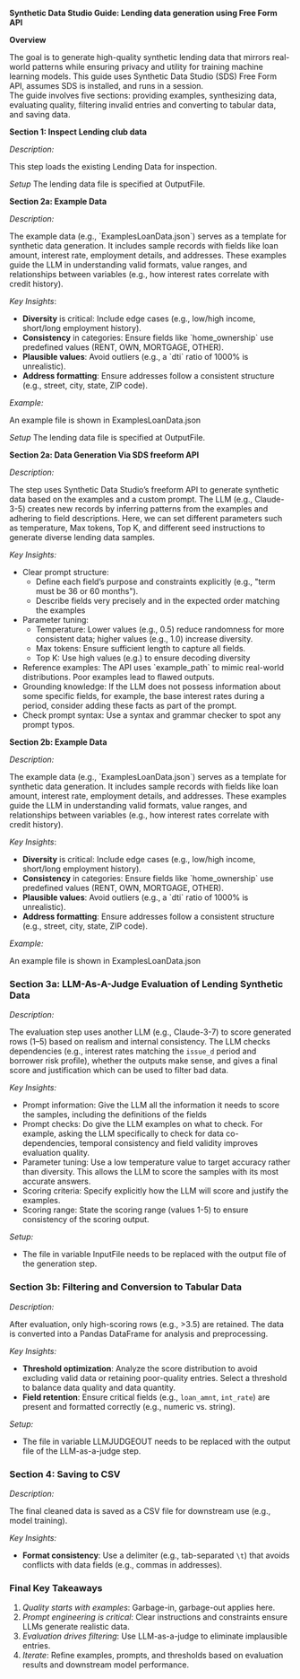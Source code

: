 **Synthetic Data Studio Guide: Lending data generation using Free Form API**

**Overview**  

The goal is to generate high-quality synthetic lending data that mirrors real-world patterns while ensuring privacy and utility for training machine learning models. This guide uses Synthetic Data Studio (SDS) Free Form API, assumes SDS is installed, and runs in a session.   
The guide involves five sections: providing examples, synthesizing data, evaluating quality, filtering invalid entries and converting to tabular data, and saving data. 

**Section 1: Inspect Lending club data**

*Description:*  

This step loads the existing Lending Data for inspection.

*Setup*
The lending data file is specified at OutputFile.


**Section 2a: Example Data**  

*Description:*  

The example data (e.g., \`ExamplesLoanData.json\`) serves as a template for synthetic data generation. It includes sample records with fields like loan amount, interest rate, employment details, and addresses. These examples guide the LLM in understanding valid formats, value ranges, and relationships between variables (e.g., how interest rates correlate with credit history).  

*Key Insights*:  

* **Diversity** is critical: Include edge cases (e.g., low/high income, short/long employment history).    
* **Consistency** in categories: Ensure fields like \`home\_ownership\` use predefined values (RENT, OWN, MORTGAGE, OTHER).    
* **Plausible values**: Avoid outliers (e.g., a \`dti\` ratio of 1000% is unrealistic).    
* **Address formatting**: Ensure addresses follow a consistent structure (e.g., street, city, state, ZIP code).  

*Example:*

An example file is shown in ExamplesLoanData.json


*Setup*
The lending data file is specified at OutputFile.

**Section 2a: Data Generation Via SDS freeform API**

*Description:*  

The step uses Synthetic Data Studio’s freeform API to generate synthetic data based on the examples and a custom prompt. The LLM (e.g., Claude-3-5) creates new records by inferring patterns from the examples and adhering to field descriptions. Here, we can set different parameters such as temperature, Max tokens, Top K, and different seed instructions to generate diverse lending data samples.

*Key Insights:*  

* Clear prompt structure:   
  * Define each field’s purpose and constraints explicitly (e.g., "term must be 36 or 60 months").    
  * Describe fields very precisely and in the expected order matching the examples  
* Parameter tuning:    
  * Temperature: Lower values (e.g., 0.5) reduce randomness for more consistent data; higher values (e.g., 1.0) increase diversity.    
  * Max tokens: Ensure sufficient length to capture all fields.    
  * Top K: Use high values (e.g.) to ensure decoding diversity  
* Reference examples: The API uses \`example\_path\` to mimic real-world distributions. Poor examples lead to flawed outputs.    
* Grounding knowledge: If the LLM does not possess information about some specific fields, for example, the base interest rates during a period, consider adding these facts as part of the prompt.  
* Check prompt syntax: Use a syntax and grammar checker to spot any prompt typos.


**Section 2b: Example Data**  

*Description:*  

The example data (e.g., \`ExamplesLoanData.json\`) serves as a template for synthetic data generation. It includes sample records with fields like loan amount, interest rate, employment details, and addresses. These examples guide the LLM in understanding valid formats, value ranges, and relationships between variables (e.g., how interest rates correlate with credit history).  

*Key Insights*:  

* **Diversity** is critical: Include edge cases (e.g., low/high income, short/long employment history).    
* **Consistency** in categories: Ensure fields like \`home\_ownership\` use predefined values (RENT, OWN, MORTGAGE, OTHER).    
* **Plausible values**: Avoid outliers (e.g., a \`dti\` ratio of 1000% is unrealistic).    
* **Address formatting**: Ensure addresses follow a consistent structure (e.g., street, city, state, ZIP code).  

*Example:*

An example file is shown in ExamplesLoanData.json


### **Section 3a: LLM-As-A-Judge Evaluation of Lending Synthetic Data**

*Description:*

The evaluation step uses another LLM (e.g., Claude-3-7) to score generated rows (1–5) based on realism and internal consistency. The LLM checks dependencies (e.g., interest rates matching the `issue_d` period and borrower risk profile), whether the outputs make sense, and gives a final score and justification which can be used to filter bad data.

*Key Insights:*

* Prompt information: Give the LLM all the information it needs to score the samples, including the definitions of the fields  
* Prompt checks: Do give the LLM examples on what to check. For example, asking the LLM specifically to check for data co-dependencies, temporal consistency and field validity improves evaluation quality.  
* Parameter tuning: Use a low temperature value to target accuracy rather than diversity. This allows the LLM to score the samples with its most accurate answers.  
* Scoring criteria: Specify explicitly how the LLM will score and justify the examples.  
* Scoring range: State the scoring range (values 1-5) to ensure consistency of the scoring output.

*Setup:*

- The file in variable InputFile needs to be replaced with the output file of the generation step. 


### **Section 3b: Filtering and Conversion to Tabular Data**

*Description:*

After evaluation, only high-scoring rows (e.g., \>3.5) are retained. The data is converted into a Pandas DataFrame for analysis and preprocessing.

*Key Insights:*

* **Threshold optimization**: Analyze the score distribution to avoid excluding valid data or retaining poor-quality entries. Select a threshold to balance data quality  and data quantity.  
* **Field retention**: Ensure critical fields (e.g., `loan_amnt`, `int_rate`) are present and formatted correctly (e.g., numeric vs. string).

*Setup:*
- The file in variable LLMJUDGEOUT needs to be replaced with the output file of the LLM-as-a-judge step. 

### **Section 4: Saving to CSV**

*Description:*

The final cleaned data is saved as a CSV file for downstream use (e.g., model training).

*Key Insights:*

- **Format consistency**: Use a delimiter (e.g., tab-separated `\t`) that avoids conflicts with data fields (e.g., commas in addresses).



### **Final Key Takeaways**

1. *Quality starts with examples*: Garbage-in, garbage-out applies here.  
2. *Prompt engineering is critical*: Clear instructions and constraints ensure LLMs generate realistic data.  
3. *Evaluation drives filtering*: Use LLM-as-a-judge to eliminate implausible entries.  
4. *Iterate*: Refine examples, prompts, and thresholds based on evaluation results and downstream model performance.
